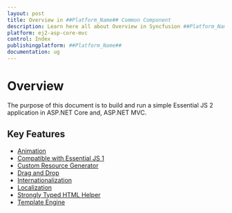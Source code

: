 ```yaml
---
layout: post
title: Overview in ##Platform_Name## Common Component
description: Learn here all about Overview in Syncfusion ##Platform_Name## Common component and more.
platform: ej2-asp-core-mvc
control: Index
publishingplatform: ##Platform_Name##
documentation: ug
---
```


# Overview

The purpose of this document is to build and run a simple Essential JS 2 application in ASP.NET Core and,
ASP.NET MVC.

## Key Features

* [Animation](animation/)
* [Compatible with Essential JS 1](compatible-with-essentialjs1/)
* [Custom Resource Generator](custom-resource-generator/)
* [Drag and Drop](drag-and-drop/)
* [Internationalization](internationalization/)
* [Localization](localization/)
* [Strongly Typed HTML Helper](strongly-typed-html-helper/)
* [Template Engine](template-engine/)
